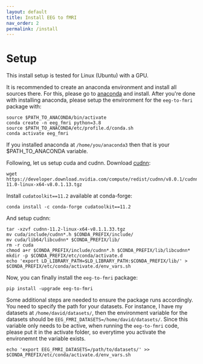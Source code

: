 ```yaml
---
layout: default
title: Install EEG to fMRI
nav_order: 2
permalink: /install
---
```


# Setup

This install setup is tested for Linux (Ubuntu) with a GPU.

It is recommended to create an anaconda environment and install all sources there. For this, please go to [anaconda](https://www.anaconda.com/) and install. After you're done with installing anaconda, please setup the environment for the ```eeg-to-fmri``` package with:

```
source $PATH_TO_ANACONDA/bin/activate
conda create -n eeg_fmri python=3.8
source $PATH_TO_ANACONDA/etc/profile.d/conda.sh
conda activate eeg_fmri
```

If you installed anaconda at ```/home/you/anaconda3``` then that is your $PATH_TO_ANACONDA variable.

Following, let us setup cuda and cudnn. Download [cudnn](https://developer.nvidia.com/cudnn):

```shell
wget https://developer.download.nvidia.com/compute/redist/cudnn/v8.0.1/cudnn-11.0-linux-x64-v8.0.1.13.tgz
```

Install ```cudatoolkit==11.2``` available at conda-forge:

```
conda install -c conda-forge cudatoolkit==11.2
```

And setup cudnn:

```
tar -xzvf cudnn-11.2-linux-x64-v8.1.1.33.tgz
mv cuda/include/cudnn*.h $CONDA_PREFIX/include/
mv cuda/lib64/libcudnn* $CONDA_PREFIX/lib/
rm -r cuda
chmod a+r $CONDA_PREFIX/include/cudnn*.h $CONDA_PREFIX/lib/libcudnn*
mkdir -p $CONDA_PREFIX/etc/conda/activate.d
echo 'export LD_LIBRARY_PATH=$LD_LIBRARY_PATH:$CONDA_PREFIX/lib/' > $CONDA_PREFIX/etc/conda/activate.d/env_vars.sh
```

Now, you can finally install the ```eeg-to-fmri``` package:

```
pip install -upgrade eeg-to-fmri
```

Some additional steps are needed to ensure the package runs accordingly. You need to specify the path for your datasets. For instance, I have my datasets at ```/home/david/datasets/```, then the environment variable for the datasets should be ```EEG_FMRI_DATASETS=/home/david/datasets/```. Since this variable only needs to be active, when running the ```eeg-to-fmri``` code, please put it in the activate folder, so everytime you activate the environemnt the variable exists.

```
echo 'export EEG_FMRI_DATASETS=/path/to/datasets/' >> $CONDA_PREFIX/etc/conda/activate.d/env_vars.sh
```